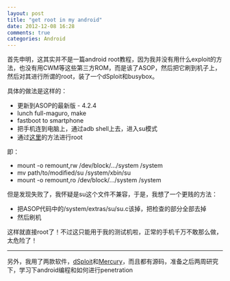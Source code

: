 ```yaml
---
layout: post
title: "get root in my android"
date: 2012-12-08 16:28
comments: true
categories: Android
---
```


首先申明，这其实并不是一篇android root教程，因为我并没有用什么exploit的方法，也没有用CWM等这些第三方ROM，而是该了ASOP，然后把它刷到机子上，然后对其进行所谓的root，装了一个dSploit和busybox。

具体的做法是这样的：

* 更新到ASOP的最新版 - 4.2.4
* lunch full-maguro, make
* fastboot to smartphone
* 把手机连到电脑上，通过adb shell上去，进入su模式
* 通过[这里](http://www.cypherpunk.at/2011/10/08/manual-rooting-android-on-linux-2/ "manual rooting")的方法进行root

即：

* mount -o remount,rw /dev/block/.../system /system
* mv path/to/modified/su /system/xbin/su
* mount -o remount,ro /dev/block/.../system /system

但是发现失败了，我怀疑是su这个文件不兼容，于是，我想了一个更贱的方法：

* 把ASOP代码中的/system/extras/su/su.c该掉，把检查的部分全部去掉
* 然后刷机

这样就直接root了！不过这只能用于我的测试机啦，正常的手机千万不敢那么做，太危险了！

------

另外，我用了两款软件，[dSploit](https://github.com/evilsocket/dsploit "dsploit")和[Mercury](github.com/mwrlabs/mercury "mercury")，而且都有源码，准备之后两周研究下，学习下android编程和如何进行penetration


